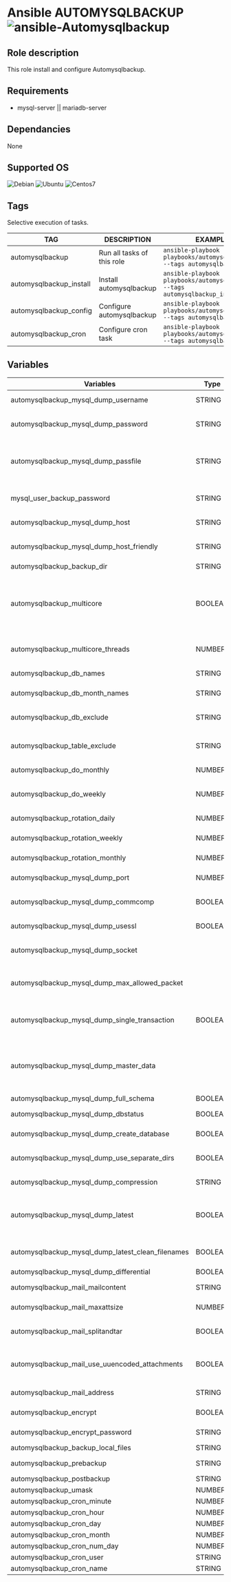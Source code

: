Ansible AUTOMYSQLBACKUP ![ansible-Automysqlbackup](https://img.shields.io/badge/ansible-Automysqlbackup-fd4526.svg)
=============================================================================================================

## Role description

This role install and configure Automysqlbackup.

## Requirements

  - mysql-server || mariadb-server

## Dependancies

None

## Supported OS

  ![Debian](https://img.shields.io/badge/Debian-Tested-green.svg)
  ![Ubuntu](https://img.shields.io/badge/Ubuntu-Tested-green.svg)
  ![Centos7](https://img.shields.io/badge/RedHat-untested-yellow.svg)

## Tags

Selective execution of tasks.

TAG | DESCRIPTION |EXAMPLES
  ---|---|---
  automysqlbackup | Run all tasks of this role | ```ansible-playbook playbooks/automysqlbackup.yml --tags automysqlbackup```
  automysqlbackup_install | Install automysqlbackup  | ```ansible-playbook playbooks/automysqlbackup.yml --tags automysqlbackup_install```
  automysqlbackup_config | Configure automysqlbackup  | ```ansible-playbook playbooks/automysqlbackup.yml --tags automysqlbackup_config```
  automysqlbackup_cron | Configure cron task  | ```ansible-playbook playbooks/automysqlbackup.yml --tags automysqlbackup_cron```

## Variables

| Variables |  Type  | Default |  Descriptions |
|---|---|---|---|
|automysqlbackup_mysql_dump_username | STRING | 'root' |  Username to access the MySQL server   |
|automysqlbackup_mysql_dump_password | STRING  | "\`grep password /root/.automysqlbackup.cnf \| awk '{print $2}'\`" | Password to access the MySQL server<br />Clear text in the conf !   |
|automysqlbackup_mysql_dump_passfile | STRING  | '/root/automysqlbackup.cnf' | To create a more secure file containing the password<br />Require {{ mysql_user_dump_password }}   |
|mysql_user_backup_password | STRING  |  | MySQL user's password to put in the passfile<br />Put this one in a vault !   |
|automysqlbackup_mysql_dump_host| STRING  | 'localhost' | Host name (or IP address) of MySQL server  | 
|automysqlbackup_mysql_dump_host_friendly| STRING  | UNDEFINED | "Friendly" host name of MySQL server to be used in email log  | 
|automysqlbackup_backup_dir | STRING  | "/var/lib/automysqlbackup" |Backup directory location   | 
|automysqlbackup_multicore | BOOLEAN | UNDEFINED | This is practically a moot point, since there is a fallback to the compression functions without multicore support in the case that the multicore versions aren't present in the system.   | 
|automysqlbackup_multicore_threads | NUMBER | UNDEFINED | Number of threads (= occupied cores) you want to use  | 
|automysqlbackup_db_names | STRING  | "()" | Databases to backup (empty = all)  | 
|automysqlbackup_db_month_names | STRING  |  UNDEFINED | List of databases for Monthly Backups  | 
|automysqlbackup_db_exclude | STRING  | "( 'performance_schema' 'accounts' 'information_schema' )" |   | List of DBNAMES to EXCLUDE if DBNAMES is empty
|automysqlbackup_table_exclude | STRING  | UNDEFINED | List of tables to exclude, in the form db_name.table_name  | 
|automysqlbackup_do_monthly | NUMBER | UNDEFINED | Which day do you want monthly backups?   | 
|automysqlbackup_do_weekly | NUMBER |  UNDEFINED | Which day do you want weekly backups? (1 to 7 where 1 is Monday)  | 
|automysqlbackup_rotation_daily | NUMBER |  UNDEFINED | Set rotation of daily backups. VALUE*24hours  | 
|automysqlbackup_rotation_weekly | NUMBER |  UNDEFINED |  Set rotation for weekly backups. VALUE*24hours  | 
|automysqlbackup_rotation_monthly | NUMBER |UNDEFINED |  Set rotation for monthly backups. VALUE*24hours  | 
|automysqlbackup_mysql_dump_port | NUMBER | UNDEFINED | Set the port for the mysql connection  | 
|automysqlbackup_mysql_dump_commcomp | BOOLEAN |UNDEFINED | Compress communications between backup server and MySQL server? |  
|automysqlbackup_mysql_dump_usessl | BOOLEAN |UNDEFINED | Use ssl encryption with mysqldump?  | 
|automysqlbackup_mysql_dump_socket | |UNDEFINED | For connections to localhost. Sometimes the Unix socket file must be specified.  | 
|automysqlbackup_mysql_dump_max_allowed_packet | | UNDEFINED | The maximum size of the buffer for client/server communication. e.g. 16MB (maximum is 1GB)  | 
|automysqlbackup_mysql_dump_single_transaction | BOOLEAN | UNDEFINED |  This option sends a START TRANSACTION SQL statement to the server before dumping data  | 
|automysqlbackup_mysql_dump_master_data | | UNDEFINED |Use this option to dump a master replication server to produce a dump file that can be used to set up another server as a slave of the master.   | 
|automysqlbackup_mysql_dump_full_schema | BOOLEAN | UNDEFINED |   | 
|automysqlbackup_mysql_dump_dbstatus  | BOOLEAN | UNDEFINED |Backup status of table(s) in textfile.    | 
|automysqlbackup_mysql_dump_create_database  | BOOLEAN  | UNDEFINED |Include CREATE DATABASE in backup?   | 
|automysqlbackup_mysql_dump_use_separate_dirs | BOOLEAN | UNDEFINED |  Separate backup directory and file for each DB? (yes or no)  | 
|automysqlbackup_mysql_dump_compression | STRING | UNDEFINED | Choose Compression type. (gzip or bzip2)  | 
|automysqlbackup_mysql_dump_latest| BOOLEAN | UNDEFINED | Store an additional copy of the latest backup to a standard location so it can be downloaded by third party scripts.  | 
|automysqlbackup_mysql_dump_latest_clean_filenames| BOOLEAN | UNDEFINED |  Remove all date and time information from the filenames in the latest folder. | 
|automysqlbackup_mysql_dump_differential| BOOLEAN | UNDEFINED | Create differential backups.   | 
|automysqlbackup_mail_mailcontent | STRING | UNDEFINED | Mail setup: log, files, sdtout or quiet  | 
|automysqlbackup_mail_maxattsize| NUMBER | UNDEFINED | Set the maximum allowed email size in k  | 
|automysqlbackup_mail_splitandtar| BOOLEAN | UNDEFINED | Allow packing of files with tar and splitting it in pieces of CONFIG_mail_maxattsize.  | 
|automysqlbackup_mail_use_uuencoded_attachments | BOOLEAN | UNDEFINED | Use uuencode instead of mutt. WARNING: Not all email clients work well with uuencoded attachments.  | 
|automysqlbackup_mail_address | STRING | UNDEFINED | mail Address to send mail to? (user@domain.com)  | 
|automysqlbackup_encrypt | BOOLEAN | UNDEFINED | Do you wish to encrypt your backups using openssl?  | 
|automysqlbackup_encrypt_password | STRING | UNDEFINED | Choose a password to encrypt the backups.   | 
|automysqlbackup_backup_local_files  | STRING | UNDEFINED |   Backup local files | 
|automysqlbackup_prebackup | STRING | UNDEFINED | Command to run before backups  | 
|automysqlbackup_postbackup | STRING | UNDEFINED | Command run after backups  | 
|automysqlbackup_umask | NUMBER | UNDEFINED | umask  | 
|automysqlbackup_cron_minute | NUMBER | 0 | cron exec min  | 
|automysqlbackup_cron_hour | NUMBER | 1 | cron exec hour  | 
|automysqlbackup_cron_day | NUMBER | '*' | cron exec day  | 
|automysqlbackup_cron_month | NUMBER | '*' | cron exec month  | 
|automysqlbackup_cron_num_day | NUMBER | '*' | cron exec num day  | 
|automysqlbackup_cron_user | STRING | 'root' | cron user  | 
|automysqlbackup_cron_name | STRING | 'myserver' | cron task name  | 
